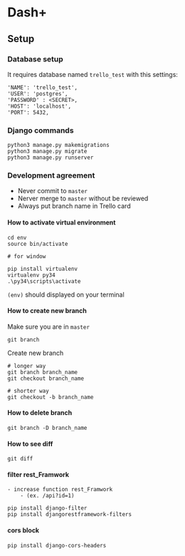 # Dash+

## Setup

### Database setup
It requires database named `trello_test` with this settings:
```
'NAME': 'trello_test',
'USER': 'postgres',
'PASSWORD' : <SECRET>,
'HOST': 'localhost',
'PORT': 5432,
```

### Django commands

```
python3 manage.py makemigrations
python3 manage.py migrate
python3 manage.py runserver
```

### Development agreement

- Never commit to `master`
- Nerver merge to `master` without be reviewed
- Always put branch name in Trello card

#### How to activate virtual environment

```
cd env
source bin/activate

# for window

pip install virtualenv
virtualenv py34
.\py34\scripts\activate

```
`(env)` should displayed on your terminal

#### How to create new branch

Make sure you are in `master`
```
git branch
```
Create new branch
```
# longer way
git branch branch_name
git checkout branch_name

# shorter way
git checkout -b branch_name
```

#### How to delete branch

```
git branch -D branch_name
```

#### How to see diff

```
git diff
```
#### filter rest_Framwork
	- increase function rest_Framwork
		- (ex. /api?id=1)
```
pip install django-filter
pip install djangorestframework-filters
```

#### cors block
```
pip install django-cors-headers
```